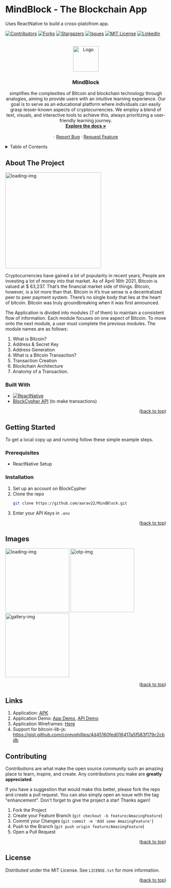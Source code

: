 # MindBlock - The Blockchain App


Uses ReactNative to build a cross-platofrom app.

<a name="readme-top"></a>



<!-- PROJECT SHIELDS -->
<!--
*** I'm using markdown "reference style" links for readability.
*** Reference links are enclosed in brackets [ ] instead of parentheses ( ).
*** See the bottom of this document for the declaration of the reference variables
*** for contributors-url, forks-url, etc. This is an optional, concise syntax you may use.
*** https://www.markdownguide.org/basic-syntax/#reference-style-links
-->
[![Contributors][contributors-shield]][contributors-url]
[![Forks][forks-shield]][forks-url]
[![Stargazers][stars-shield]][stars-url]
[![Issues][issues-shield]][issues-url]
[![MIT License][license-shield]][license-url]
[![LinkedIn][linkedin-shield]][linkedin-url]



<!-- PROJECT LOGO -->
<br />
<div align="center">
  <a href="https://github.com/aarav22/MindBlock">
    <img src="images/logo.png" alt="Logo" width="80" height="80">
  </a>

<h3 align="center">MindBlock</h3>

  <p align="center">
   simplifies the complexities of Bitcoin and blockchain technology through analogies, aiming to provide users with an intuitive learning experience. Our goal is to serve as an educational platform where individuals can easily grasp lesser-known aspects of cryptocurrencies. We employ a blend of text, visuals, and interactive tools to achieve this, always prioritizing a user-friendly learning journey. 
    <br />
    <a href="https://github.com/aarav22/MindBlock"><strong>Explore the docs »</strong></a>
    <br />
    <br />
    <!-- <a href="https://github.com/aarav22/MindBlock">View Demo</a> -->
    ·
    <a href="https://github.com/aarav22/MindBlock/issues">Report Bug</a>
    ·
    <a href="https://github.com/aarav22/MindBlock/issues">Request Feature</a>
  </p>
</div>



<!-- TABLE OF CONTENTS -->
<details>
  <summary>Table of Contents</summary>
  <ol>
    <li>
      <a href="#about-the-project">About The Project</a>
      <ul>
        <li><a href="#built-with">Built With</a></li>
      </ul>
    </li>
    <li>
      <a href="#getting-started">Getting Started</a>
      <ul>
        <li><a href="#prerequisites">Prerequisites</a></li>
        <li><a href="#installation">Installation</a></li>
      </ul>
    </li>
    <li><a href="#usage">Usage</a></li>
    <li><a href="#contributing">Contributing</a></li>
    <li><a href="#license">License</a></li>
  </ol>
</details>


<!-- ABOUT THE PROJECT -->
## About The Project

<img src="images/app-img.png" alt="loading-img" width="300"/>

Cryptocurrencies have gained a lot of popularity in recent years, People are investing a lot of money into that market. As of April 16th 2021, Bitcoin is valued at $ 63,237.  That’s the financial market side of things. Bitcoin, however, is a lot more than that. Bitcoin in it’s true sense is a decentralized peer to peer payment system. There’s no single body that lies at the heart of bitcoin. Bitcoin was truly groundbreaking when it was first announced.

The Application is divided into modules (7 of them) to maintain a consistent flow of information. Each module focuses on one aspect of Bitcoin. To move onto the next module, a user must complete the previous modules. The module names are as follows: 
1. What is Bitcoin?
2. Address & Secret Key
3. Address Generation
4. What is a Bitcoin Transaction?
5. Transaction Creation
6. Blockchain Architecture
7. Anatomy of a Transaction. 
 


### Built With

* [![ReactNative][ReactNative]][ReactNative-url]
* [BlockCypher API](https://www.blockcypher.com/dev/bitcoin/) (to make transactions)

<p align="right">(<a href="#readme-top">back to top</a>)</p>



<!-- GETTING STARTED -->
## Getting Started

To get a local copy up and running follow these simple example steps.

### Prerequisites

* ReactNative Setup

### Installation

1. Set up an account on BlockCypher
2. Clone the repo
   ```sh
   git clone https://github.com/aarav22/MindBlock.git
   ```
3. Enter your API Keys in `.env`

<p align="right">(<a href="#readme-top">back to top</a>)</p>



<!-- USAGE EXAMPLES -->
## Images
<!-- [![product shot 1][product-shot-1]](#) -->
<img src="images/txn-img.png" alt="loading-img" width="200"/>
<img src="images/sec-key.png" alt="otp-img" width="200"/>
<img src="images/add-img.png" alt="gallery-img" width="200"/>

<!-- [![product shot 3][product-shot-3]](#)
[![product shot 4][product-shot-4]](#) -->
<p align="right">(<a href="#readme-top">back to top</a>)</p>

## Links
1. Application: [APK](https://drive.google.com/drive/folders/1N99I2qs8V7FVjOYwx48Y4O9QT7rUXRAl?usp=sharing)
2. Application Demo: [App Demo](https://drive.google.com/file/d/1uMmACfQlEZtecamnmhr0Jqy-_C8-C5uV/view?usp=sharing), [API Demo](https://drive.google.com/file/d/1uMmACfQlEZtecamnmhr0Jqy-_C8-C5uV/view?usp=sharing)
3. Application Wireframes: [Here](https://www.figma.com/file/7NdmHaVLKVq6mnQPasDMLA/Whollet-UI-Kit-v1.0-Copy?node-id=244%3A15400)
4. Support for bitcoin-lib-js: https://gist.github.com/coreyphillips/4d45160fed016417a5f583f179c2cbdb

<!-- CONTRIBUTING -->
## Contributing

Contributions are what make the open source community such an amazing place to learn, inspire, and create. Any contributions you make are **greatly appreciated**.

If you have a suggestion that would make this better, please fork the repo and create a pull request. You can also simply open an issue with the tag "enhancement".
Don't forget to give the project a star! Thanks again!

1. Fork the Project
2. Create your Feature Branch (`git checkout -b feature/AmazingFeature`)
3. Commit your Changes (`git commit -m 'Add some AmazingFeature'`)
4. Push to the Branch (`git push origin feature/AmazingFeature`)
5. Open a Pull Request

<p align="right">(<a href="#readme-top">back to top</a>)</p>



<!-- LICENSE -->
## License

Distributed under the MIT License. See `LICENSE.txt` for more information.

<p align="right">(<a href="#readme-top">back to top</a>)</p>



<!-- MARKDOWN LINKS & IMAGES -->
<!-- https://www.markdownguide.org/basic-syntax/#reference-style-links -->
[contributors-shield]: https://img.shields.io/github/contributors/aarav22/MindBlock.svg?style=for-the-badge
[contributors-url]: https://github.com/aarav22/MindBlock/graphs/contributors
[forks-shield]: https://img.shields.io/github/forks/aarav22/MindBlock.svg?style=for-the-badge
[forks-url]: https://github.com/aarav22/MindBlock/network/members
[stars-shield]: https://img.shields.io/github/stars/aarav22/MindBlock.svg?style=for-the-badge
[stars-url]: https://github.com/aarav22/MindBlock/stargazers
[issues-shield]: https://img.shields.io/github/issues/aarav22/MindBlock.svg?style=for-the-badge
[issues-url]: https://github.com/aarav22/MindBlock/issues
[license-shield]: https://img.shields.io/github/license/aarav22/MindBlock.svg?style=for-the-badge
[license-url]: https://github.com/aarav22/MindBlock/blob/master/LICENSE.txt
[linkedin-shield]: https://img.shields.io/badge/-LinkedIn-black.svg?style=for-the-badge&logo=linkedin&colorB=555
[linkedin-url]: https://linkedin.com/in/aarav22
[arch-img]: images/graph_img.jpeg
[product-screenshot]: images/app_img.jpeg
[product-shot-1]: images/graph_img.jpeg
[product-shot-2]: images/loading_img.png
[product-shot-3]: images/otp_img.png
[product-shot-4]: images/gallery_img.png
[Next.js]: https://img.shields.io/badge/next.js-000000?style=for-the-badge&logo=nextdotjs&logoColor=white
[Next-url]: https://nextjs.org/
[ReactNative]: https://img.shields.io/badge/react_native-%2320232a.svg?style=for-the-badge&logo=react&logoColor=%2361DAFB
[ReactNative-url]: https://reactnative.dev/
[Strapi]: https://camo.githubusercontent.com/7b181416931b19e4f5c19a139a9f8609621f9b8350f266f543bf19f93c7bf219/68747470733a2f2f7374726170692e696f2f6173736574732f7374726170692d6c6f676f2d6c696768742e737667
[Node.js]: https://img.shields.io/badge/node.js-6DA55F?style=for-the-badge&logo=node.js&logoColor=white
[Node.js-url]: https://nodejs.org/
[Express.js]: https://img.shields.io/badge/express.js-%23404d59.svg?style=for-the-badge&logo=express&logoColor=%2361DAFB
[Express.js-url]:http://expressjs.com
[Neo4j]: https://img.shields.io/badge/Neo4j-008CC1?style=for-the-badge&logo=neo4j&logoColor=white
[Neo4j-url]: https://neo4j.com/
[Strapi-url]: https://github.com/strapi/strapi
[React.js]: https://img.shields.io/badge/React-20232A?style=for-the-badge&logo=react&logoColor=61DAFB
[React-url]: https://reactjs.org/
[Vue.js]: https://img.shields.io/badge/Vue.js-35495E?style=for-the-badge&logo=vuedotjs&logoColor=4FC08D
[Vue-url]: https://vuejs.org/
[Angular.io]: https://img.shields.io/badge/Angular-DD0031?style=for-the-badge&logo=angular&logoColor=white
[Angular-url]: https://angular.io/
[Svelte.dev]: https://img.shields.io/badge/Svelte-4A4A55?style=for-the-badge&logo=svelte&logoColor=FF3E00
[Svelte-url]: https://svelte.dev/
[Laravel.com]: https://img.shields.io/badge/Laravel-FF2D20?style=for-the-badge&logo=laravel&logoColor=white
[Laravel-url]: https://laravel.com
[Bootstrap.com]: https://img.shields.io/badge/Bootstrap-563D7C?style=for-the-badge&logo=bootstrap&logoColor=white
[Bootstrap-url]: https://getbootstrap.com
[JQuery.com]: https://img.shields.io/badge/jQuery-0769AD?style=for-the-badge&logo=jquery&logoColor=white
[JQuery-url]: https://jquery.com 

